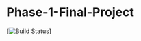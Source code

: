 # Phase-1-Final-Project

[![Build Status](https://travis-ci.com/DCPhase1Project/Phase-1-Final-Project#)]
